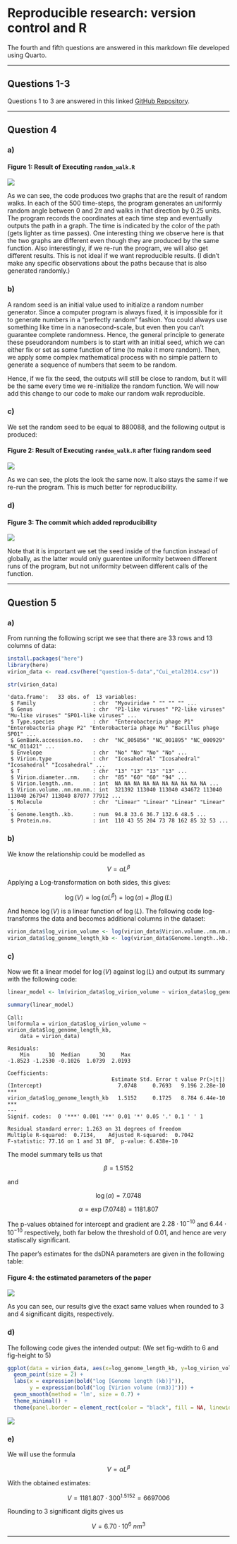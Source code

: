 # Reproducible research: version control and R


The fourth and fifth questions are answered in this markdown file
developed using Quarto.

------------------------------------------------------------------------

## Questions 1-3

Questions 1 to 3 are answered in this linked [GitHub
Repository](https://github.com/anonymous88icl/logistic_growth/).

------------------------------------------------------------------------

## Question 4

### a)

#### Figure 1: Result of Executing `random_walk.R`

![](README_files/figure-commonmark/unnamed-chunk-1-1.png)

As we can see, the code produces two graphs that are the result of
random walks. In each of the 500 time-steps, the program generates an
uniformly random angle between $0$ and $2\pi$ and walks in that
direction by 0.25 units. The program records the coordinates at each
time step and eventually outputs the path in a graph. The time is
indicated by the color of the path (gets lighter as time passes). One
interesting thing we observe here is that the two graphs are different
even though they are produced by the same function. Also interestingly,
if we re-run the program, we will also get different results. This is
not ideal if we want reproducible results. (I didn’t make any specific
observations about the paths because that is also generated randomly.)

### b)

A random seed is an initial value used to initialize a random number
generator. Since a computer program is always fixed, it is impossible
for it to generate numbers in a “perfectly random” fashion. You could
always use something like time in a nanosecond-scale, but even then you
can’t guarantee complete randomness. Hence, the general principle to
generate these pseudorandom numbers is to start with an initial seed,
which we can either fix or set as some function of time (to make it more
random). Then, we apply some complex mathematical process with no simple
pattern to generate a sequence of numbers that seem to be random.

Hence, if we fix the seed, the outputs will still be close to random,
but it will be the same every time we re-initialize the random function.
We will now add this change to our code to make our random walk
reproducible.

### c)

We set the random seed to be equal to 880088, and the following output
is produced:

#### Figure 2: Result of Executing `random_walk.R` after fixing random seed

![](README_files/figure-commonmark/unnamed-chunk-2-1.png)

As we can see, the plots the look the same now. It also stays the same
if we re-run the program. This is much better for reproducibility.

### d)

#### Figure 3: The commit which added reproducibility

![](other-images/randomSeedFix.png)

Note that it is important we set the seed inside of the function instead
of globally, as the latter would only guarentee uniformity between
different runs of the program, but not uniformity between different
calls of the function.

------------------------------------------------------------------------

## Question 5

### a)

From running the following script we see that there are 33 rows and 13
columns of data:

``` r
install.packages("here")
library(here)
virion_data <- read.csv(here("question-5-data","Cui_etal2014.csv"))

str(virion_data)
```

    'data.frame':   33 obs. of  13 variables:
     $ Family                  : chr  "Myoviridae " "" "" "" ...
     $ Genus                   : chr  "P1-like viruses" "P2-like viruses" "Mu-like viruses" "SPO1-like viruses" ...
     $ Type.species            : chr  "Enterobacteria phage P1" "Enterobacteria phage P2" "Enterobacteria phage Mu" "Bacillus phage SPO1" ...
     $ GenBank.accession.no.   : chr  "NC_005856" "NC_001895" "NC_000929" "NC_011421" ...
     $ Envelope                : chr  "No" "No" "No" "No" ...
     $ Virion.type             : chr  "Icosahedral" "Icosahedral" "Icosahedral" "Icosahedral" ...
     $ T                       : chr  "13" "13" "13" "13" ...
     $ Virion.diameter..nm.    : chr  "85" "60" "60" "94" ...
     $ Virion.length..nm.      : int  NA NA NA NA NA NA NA NA NA NA ...
     $ Virion.volume..nm.nm.nm.: int  321392 113040 113040 434672 113040 113040 267947 113040 87077 77912 ...
     $ Molecule                : chr  "Linear" "Linear" "Linear" "Linear" ...
     $ Genome.length..kb.      : num  94.8 33.6 36.7 132.6 48.5 ...
     $ Protein.no.             : int  110 43 55 204 73 78 162 85 32 53 ...

### b)

We know the relationship could be modelled as

$$
V = \alpha{L}^{\beta}
$$

Applying a Log-transformation on both sides, this gives:

$$
\log({V}) = \log({\alpha{L}^{\beta}}) = \log({\alpha}) + \beta{\log({L})}
$$

And hence $\log(V)$ is a linear function of $\log(L)$. The following
code log-transforms the data and becomes additional columns in the
dataset:

``` r
virion_data$log_virion_volume <- log(virion_data$Virion.volume..nm.nm.nm.)
virion_data$log_genome_length_kb <- log(virion_data$Genome.length..kb.)
```

### c)

Now we fit a linear model for $\log(V)$ against $\log(L)$ and output its
summary with the following code:

``` r
linear_model <- lm(virion_data$log_virion_volume ~ virion_data$log_genome_length_kb, data = virion_data)

summary(linear_model)
```


    Call:
    lm(formula = virion_data$log_virion_volume ~ virion_data$log_genome_length_kb, 
        data = virion_data)

    Residuals:
        Min      1Q  Median      3Q     Max 
    -1.8523 -1.2530 -0.1026  1.0739  2.0193 

    Coefficients:
                                     Estimate Std. Error t value Pr(>|t|)    
    (Intercept)                        7.0748     0.7693   9.196 2.28e-10 ***
    virion_data$log_genome_length_kb   1.5152     0.1725   8.784 6.44e-10 ***
    ---
    Signif. codes:  0 '***' 0.001 '**' 0.01 '*' 0.05 '.' 0.1 ' ' 1

    Residual standard error: 1.263 on 31 degrees of freedom
    Multiple R-squared:  0.7134,    Adjusted R-squared:  0.7042 
    F-statistic: 77.16 on 1 and 31 DF,  p-value: 6.438e-10

The model summary tells us that

$$
\beta = 1.5152
$$

and

$$
\log(\alpha) = 7.0748
$$

$$
\alpha = \exp(7.0748) = 1181.807
$$

The p-values obtained for intercept and gradient are
$2.28\cdot{10^{-10}}$ and $6.44\cdot10^{-10}$ respectively, both far
below the threshold of 0.01, and hence are very statiscally significant.

The paper’s estimates for the dsDNA parameters are given in the
following table:

#### Figure 4: the estimated parameters of the paper

![](other-images/Table2.png)

As you can see, our results give the exact same values when rounded to 3
and 4 significant digits, respectively.

### d)

The following code gives the intended output: (We set fig-wdith to 6 and
fig-height to 5)

``` r
ggplot(data = virion_data, aes(x=log_genome_length_kb, y=log_virion_volume)) + 
  geom_point(size = 2) +
  labs(x = expression(bold("log [Genome length (kb)]")),
       y = expression(bold("log [Virion volume (nm3)]"))) +
  geom_smooth(method = 'lm', size = 0.7) +
  theme_minimal() +
  theme(panel.border = element_rect(color = "black", fill = NA, linewidth = 0.2))
```

![](README_files/figure-commonmark/unnamed-chunk-6-1.png)

### e)

We will use the formula

$$
V = \alpha{L^{\beta}}
$$ 

With the obtained estimates:

$$
V = 1181.807\cdot{300^{1.5152}} = 6697006
$$ 

Rounding to 3 significant digits gives us

$$
V = 6.70\cdot{10^6} \textit{   }nm^3
$$

------------------------------------------------------------------------
